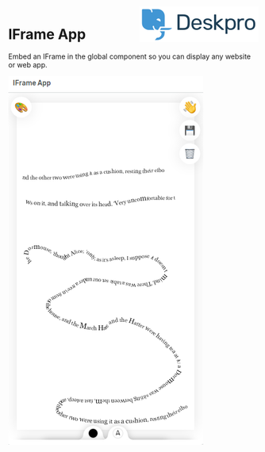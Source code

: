 <img align="right" alt="Deskpro" src="https://raw.githubusercontent.com/DeskproApps/iframe/master/docs/assets/deskpro-logo.svg" />

# IFrame App

Embed an IFrame in the global component so you can display any website or web app.

![IFrame App - Deskpro](https://raw.githubusercontent.com/DeskproApps/iframe/master/docs/assets/iframe_screenshot_01.png)
